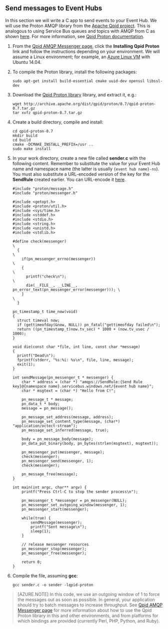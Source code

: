 ## Send messages to Event Hubs

In this section we will write a C app to send events to your Event Hub. We will use the Proton AMQP library from the [Apache Qpid project](http://qpid.apache.org/). This is analogous to using Service Bus queues and topics with AMQP from C as shown [here](https://code.msdn.microsoft.com/Using-Apache-Qpid-Proton-C-afd76504). For more information, see [Qpid Proton documentation](http://qpid.apache.org/proton/index.html).

1. From the [Qpid AMQP Messenger page](http://qpid.apache.org/components/messenger/index.html), click the **Installing Qpid Proton** link and follow the instructions depending on your environment. We will assume a Linux environment; for example, an [Azure Linux VM](../articles/virtual-machines/virtual-machines-linux-quick-create-cli.md) with Ubuntu 14.04.

2. To compile the Proton library, install the following packages:

	```
	sudo apt-get install build-essential cmake uuid-dev openssl libssl-dev
	```

3. Download the [Qpid Proton library](http://qpid.apache.org/proton/index.html) library, and extract it, e.g.:

	```
	wget http://archive.apache.org/dist/qpid/proton/0.7/qpid-proton-0.7.tar.gz
	tar xvfz qpid-proton-0.7.tar.gz
	```

4. Create a build directory, compile and install:

	```
	cd qpid-proton-0.7
	mkdir build
	cd build
	cmake -DCMAKE_INSTALL_PREFIX=/usr ..
	sudo make install
	```

5. In your work directory, create a new file called **sender.c** with the following content. Remember to substitute the value for your Event Hub name and namespace name (the latter is usually `{event hub name}-ns`). You must also substitute a URL-encoded version of the key for the **SendRule** created earlier. You can URL-encode it [here](http://www.w3schools.com/tags/ref_urlencode.asp).

	```
	#include "proton/message.h"
	#include "proton/messenger.h"

	#include <getopt.h>
	#include <proton/util.h>
	#include <sys/time.h>
	#include <stddef.h>
	#include <stdio.h>
	#include <string.h>
	#include <unistd.h>
	#include <stdlib.h>

	#define check(messenger)                                                     \
	  {                                                                          \
	    if(pn_messenger_errno(messenger))                                        \
	    {                                                                        \
	      printf("check\n");													 \
	      die(__FILE__, __LINE__, pn_error_text(pn_messenger_error(messenger))); \
	    }                                                                        \
	  }  

	pn_timestamp_t time_now(void)
	{
	  struct timeval now;
	  if (gettimeofday(&now, NULL)) pn_fatal("gettimeofday failed\n");
	  return ((pn_timestamp_t)now.tv_sec) * 1000 + (now.tv_usec / 1000);
	}  

	void die(const char *file, int line, const char *message)
	{
	  printf("Dead\n");
	  fprintf(stderr, "%s:%i: %s\n", file, line, message);
	  exit(1);
	}

	int sendMessage(pn_messenger_t * messenger) {
		char * address = (char *) "amqps://SendRule:{Send Rule key}@{namespace name}.servicebus.windows.net/{event hub name}";
		char * msgtext = (char *) "Hello from C!";

		pn_message_t * message;
		pn_data_t * body;
		message = pn_message();

		pn_message_set_address(message, address);
		pn_message_set_content_type(message, (char*) "application/octect-stream");
		pn_message_set_inferred(message, true);

		body = pn_message_body(message);
		pn_data_put_binary(body, pn_bytes(strlen(msgtext), msgtext));

		pn_messenger_put(messenger, message);
		check(messenger);
		pn_messenger_send(messenger, 1);
		check(messenger);

		pn_message_free(message);
	}

	int main(int argc, char** argv) {
		printf("Press Ctrl-C to stop the sender process\n");

		pn_messenger_t *messenger = pn_messenger(NULL);
		pn_messenger_set_outgoing_window(messenger, 1);
		pn_messenger_start(messenger);

		while(true) {
			sendMessage(messenger);
			printf("Sent message\n");
			sleep(1);
		}

		// release messenger resources
		pn_messenger_stop(messenger);
		pn_messenger_free(messenger);

		return 0;
	}
	```

6. Compile the file, assuming **gcc**:

	```
	gcc sender.c -o sender -lqpid-proton
	```

> [AZURE.NOTE] In this code, we use an outgoing window of 1 to force the messages out as soon as possible. In general, your application should try to batch messages to increase throughput. See [Qpid AMQP Messenger page](http://qpid.apache.org/components/messenger/index.html) for more information about how to use the Qpid Proton library in this and other environments, and from platforms for which bindings are provided (currently Perl, PHP, Python, and Ruby).
